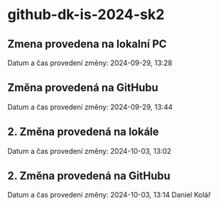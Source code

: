 # github-dk-is-2024-sk2

## Zmena provedena na lokalní PC
Datum a čas provedení změny: 2024-09-29, 13:28

## Změna provedená na GitHubu
Datum a čas provedení změny: 2024-09-29, 13:44

## 2. Změna provedená na lokále
Datum a čas provedení změny: 2024-10-03, 13:02

## 2. Změna provedená na GitHubu
Datum a čas provedení změny: 2024-10-03, 13:14
Daniel Kolář

